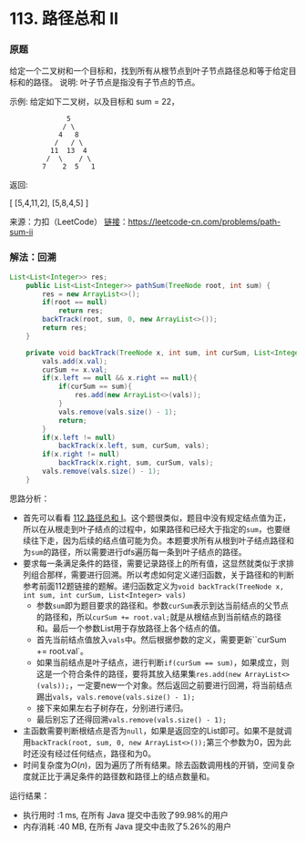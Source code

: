 # 113. 路径总和 II

### 原题
给定一个二叉树和一个目标和，找到所有从根节点到叶子节点路径总和等于给定目标和的路径。
说明: 叶子节点是指没有子节点的节点。

示例:
给定如下二叉树，以及目标和 sum = 22，

```
          	  5
             / \
            4   8
           /   / \
          11  13  4
         /  \    / \
        7    2  5   1
```

返回:

[
   [5,4,11,2],
   [5,8,4,5]
]

来源：力扣（LeetCode）
[链接](https://leetcode-cn.com/problems/path-sum-ii)：https://leetcode-cn.com/problems/path-sum-ii

### 解法：回溯

```java
List<List<Integer>> res;
    public List<List<Integer>> pathSum(TreeNode root, int sum) {
        res = new ArrayList<>();
        if(root == null)
            return res;
        backTrack(root, sum, 0, new ArrayList<>());
        return res;
    }

    private void backTrack(TreeNode x, int sum, int curSum, List<Integer> vals){
        vals.add(x.val);
        curSum += x.val;
        if(x.left == null && x.right == null){
            if(curSum == sum){
                res.add(new ArrayList<>(vals));
            }
            vals.remove(vals.size() - 1);
            return;
        }
        if(x.left != null)
            backTrack(x.left, sum, curSum, vals);
        if(x.right != null)
            backTrack(x.right, sum, curSum, vals);
        vals.remove(vals.size() - 1);
    }
```

思路分析：

* 首先可以看看 [112.路径总和 I](https://github.com/ustcyyw/yyw_algorithm/blob/master/easy/Tree/hasPathSum112.md)。这个题很类似，题目中没有规定结点值为正，所以在从根走到叶子结点的过程中，如果路径和已经大于指定的`sum`，也要继续往下走，因为后续的结点值可能为负。本题要求所有从根到叶子结点路径和为`sum`的路径，所以需要进行dfs遍历每一条到叶子结点的路径。
* 要求每一条满足条件的路径，需要记录路径上的所有值，这显然就类似于求排列组合那样，需要进行回溯。所以考虑如何定义递归函数，关于路径和的判断参考前面112题链接的题解。递归函数定义为`void backTrack(TreeNode x, int sum, int curSum, List<Integer> vals)`
    * 参数`sum`即为题目要求的路径和。参数`curSum`表示到达当前结点的父节点的路径和，所以`curSum += root.val;`就是从根结点到当前结点的路径和。最后一个参数List用于存放路径上各个结点的值。
    * 首先当前结点值放入`vals`中。然后根据参数的定义，需要更新``curSum += root.val`。
    * 如果当前结点是叶子结点，进行判断`if(curSum == sum)`，如果成立，则这是一个符合条件的路径，要将其放入结果集`res.add(new ArrayList<>(vals));`，一定要new一个对象。然后返回之前要进行回溯，将当前结点踢出`vals`，`vals.remove(vals.size() - 1);`
    * 接下来如果左右子树存在，分别进行递归。
    * 最后别忘了还得回溯`vals.remove(vals.size() - 1);`
* 主函数需要判断根结点是否为`null`，如果是返回空的List即可。如果不是就调用`backTrack(root, sum, 0, new ArrayList<>());`第三个参数为0，因为此时还没有经过任何结点，路径和为0。
* 时间复杂度为$O(n)$，因为遍历了所有结果。除去函数调用栈的开销，空间复杂度就正比于满足条件的路径数和路径上的结点数量和。

运行结果：
* 执行用时 :1 ms, 在所有 Java 提交中击败了99.98%的用户
* 内存消耗 :40 MB, 在所有 Java 提交中击败了5.26%的用户